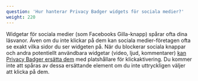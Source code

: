 ```yaml
---
question: 'Hur hanterar Privacy Badger widgets för sociala medier?'
weight: 220
---
```


Widgetar för sociala medier (som Facebooks Gilla-knapp) spårar ofta dina läsvanor. Även om du inte klickar på dem kan sociala medier-företagen ofta se exakt vilka sidor du ser widgeten på. När du blockerar sociala knappar och andra potentiellt användbara widgetar (video, ljud, kommentarer) [kan Privacy Badger ersätta dem](https://www.eff.org/deeplinks/2024/01/privacy-badger-puts-you-control-widgets) med platshållare för klickaktivering. Du kommer inte att spåras av dessa ersättande element om du inte uttryckligen väljer att klicka på dem.
